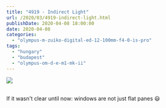 ```yaml
---
title: "4919 - Indirect Light"
url: /2020/03/4919-indirect-light.html
publishDate: 2020-04-08 18:00:00
date: 2020-04-08
categories: 
  - "olympus-m-zuiko-digital-ed-12-100mm-f4-0-is-pro"
tags: 
  - "hungary"
  - "budapest"
  - "olympus-om-d-e-m1-mk-ii"
---
```

<div class="container">
<div class="center"><a target="_blank" href="https://d25zfm9zpd7gm5.cloudfront.net/1200x1200/2018/20180520_164621_lr.jpg"><img class="webfeedsFeaturedVisual" src="https://d25zfm9zpd7gm5.cloudfront.net/0600x0600/2018/20180520_164621_lr.jpg" /></a></div>
</div>
<br />

If it wasn't clear until now: windows are not just flat panes
:smiley:
